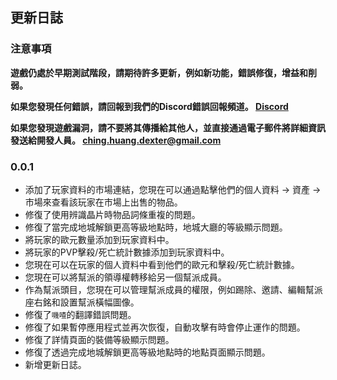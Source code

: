 ## 更新日誌
### 注意事項
**遊戲仍處於早期測試階段，請期待許多更新，例如新功能，錯誤修復，增益和削弱。**

**如果您發現任何錯誤，請回報到我們的Discord錯誤回報頻道。 [Discord](https://discord.com/channels/1140647450122657812/1146133684022415400)**

**如果您發現遊戲漏洞，請不要將其傳播給其他人，並直接通過電子郵件將詳細資訊發送給開發人員。 [ching.huang.dexter@gmail.com](mailto:ching.huang.dexter@gmail.com)**

### 0.0.1
- 添加了玩家資料的市場連結，您現在可以通過點擊他們的個人資料 -> 資產 -> 市場來查看該玩家在市場上出售的物品。
- 修復了使用辨識晶片時物品詞條重複的問題。
- 修復了當完成地城解鎖更高等級地點時，地城大廳的等級顯示問題。
- 將玩家的歐元數量添加到玩家資料中。
- 將玩家的PVP擊殺/死亡統計數據添加到玩家資料中。
- 您現在可以在玩家的個人資料中看到他們的歐元和擊殺/死亡統計數據。
- 您現在可以將幫派的領導權轉移給另一個幫派成員。
- 作為幫派頭目，您現在可以管理幫派成員的權限，例如踢除、邀請、編輯幫派座右銘和設置幫派橫幅圖像。
- 修復了`嘰喳`的翻譯錯誤問題。
- 修復了如果暫停應用程式並再次恢復，自動攻擊有時會停止運作的問題。
- 修復了詳情頁面的裝備等級顯示問題。
- 修復了透過完成地城解鎖更高等級地點時的地點頁面顯示問題。
- 新增更新日誌。
